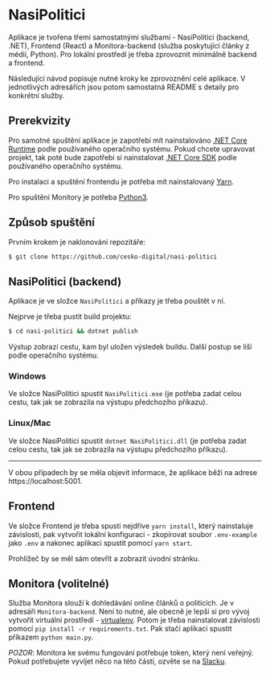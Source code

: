# NasiPolitici
Aplikace je tvořena třemi samostatnými službami - NasiPolitici (backend, .NET), Frontend (React) a Monitora-backend (služba poskytující články z médií, Python). Pro lokální prostředí je třeba zprovoznit minimálně backend a frontend. 

Následující návod popisuje nutné kroky ke zprovoznění celé aplikace. V jednotlivých adresářích jsou potom samostatná README s detaily pro konkrétní služby.
## Prerekvizity
Pro samotné spuštění aplikace je zapotřebí mít nainstalováno [.NET Core Runtime](https://dotnet.microsoft.com/download) podle používaného operačního systému.
Pokud chcete upravovat projekt, tak poté bude zapotřebí si nainstalovat [.NET Core SDK](https://dotnet.microsoft.com/download) podle používaného operačního systému.

Pro instalaci a spuštění frontendu je potřeba mít nainstalovaný [Yarn](https://yarnpkg.com/).

Pro spuštění Monitory je potřeba [Python3](https://www.python.org/). 

## Způsob spuštění
Prvním krokem je naklonování repozitáře:
```bash
$ git clone https://github.com/cesko-digital/nasi-politici
```

## NasiPolitici (backend)
Aplikace je ve složce `NasiPolitici` a příkazy je třeba pouštět v ní.

Nejprve je třeba pustit build projektu:
```bash
$ cd nasi-politici && dotnet publish
``` 
Výstup zobrazí cestu, kam byl uložen výsledek buildu. Další postup se liší podle operačního systému.

### Windows
Ve složce NasiPolitici spustit `NasiPolitici.exe` (je potřeba zadat celou cestu, tak jak se zobrazila na výstupu předchozího příkazu).

### Linux/Mac
Ve složce NasiPolitici spustit `dotnet NasiPolitici.dll` (je potřeba zadat celou cestu, tak jak se zobrazila na výstupu předchozího příkazu).

---
V obou případech by se měla objevit informace, že aplikace běží na adrese https://localhost:5001.

## Frontend
Ve složce Frontend je třeba spusti nejdříve `yarn install`, který nainstaluje závislosti, pak vytvořit lokální konfiguraci - zkopírovat soubor `.env-example` jako `.env` a nakonec aplikaci spustit pomocí `yarn start`.

Prohlížeč by se měl sám otevřít a zobrazit úvodní stránku.

## Monitora (volitelné)
Služba Monitora slouží k dohledávání online článků o politicích. Je v adresáři `Monitora-backend`. Není to nutné, ale obecně je lepší si pro vývoj vytvořit virtuální prostředí - [virtualenv](https://docs.python.org/3/library/venv.html). Potom je třeba nainstalovat závislosti pomocí `pip install -r requirements.txt`. Pak stačí aplikaci spustit příkazem `python main.py`. 

*POZOR*: Monitora ke svému fungování potřebuje token, který není veřejný. Pokud potřebujete vyvíjet něco na této části, ozvěte se na [Slacku](https://cesko-digital.slack.com/archives/CK0ER8UBG).
